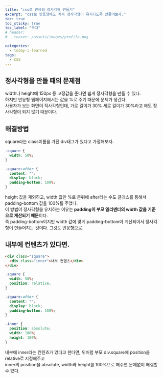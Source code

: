 ```yaml
---
title: "css로 반응형 정사각형 만들기"
excerpt: "css로 반응형에도 계속 정사각형이 유지되도록 만들어보자."
toc: true
toc_sticky: true
toc_label: "목차"
# header:
#   teaser: /assets/images/profile.png

categories:
  - today-i-learned
tags:
  - CSS
---
```


## 정사각형을 만들 때의 문제점

width나 height에 150px 등 고정값을 준다면 쉽게 정사각형을 만들 수 있다.  
하지만 반응형 웹페이지에서는 값을 %로 주기 때문에 문제가 생긴다.  
사용자가 보는 화면이 직사각형인데, 가로 길이가 30% 세로 길이가 30%라고 해도 정사각형이 되지 않기 때문이다.

## 해결방법

square라는 class이름을 가진 div태그가 있다고 가정해보자.

```css
.square {
  width: 50%;
}

.square:after {
  content: "";
  display: block;
  padding-bottom: 100%;
}
```

height 값을 제외하고, width 값만 %로 준뒤에 after라는 수도 클래스를 통해서 padding-bottom 값을 100%를 주었다.  
이 방법이 정사각형을 유지하는 이유는 **padding이 부모 엘리멘터의 width 값을 기준으로 계산되기 때문**이다.  
즉 padding-bottom이지만 width 값에 맞게 padding-bottom이 계산되어서 정사각형이 만들어지는 것이다. 그것도 반응형으로.

## 내부에 컨텐츠가 있다면.

```html
<div class="square">
  <div class="inner">내부 컨텐츠</div>
</div>
```

```css
.square {
  width: 50%;
  position: relative;
}

.square:after {
  content: "";
  display: block;
  padding-bottom: 100%;
}

.inner {
  position: absolute;
  width: 100%;
  height: 100%;
}
```

내부에 inner라는 컨텐츠가 있다고 한다면, 위처럼 부모 div.square에 position을 relative로 지정해주고  
inner의 position을 absolute, width와 height를 100%으로 해주면 문제없이 해결할 수 있다.
